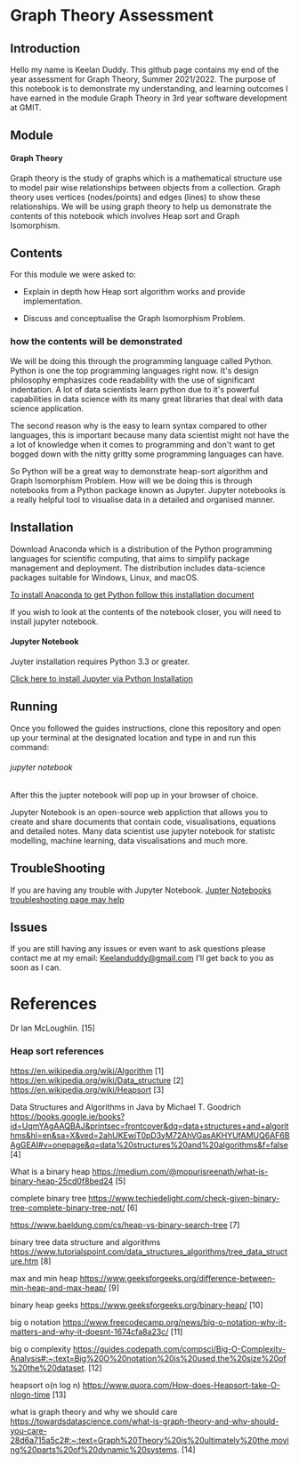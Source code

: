 # Graph Theory Assessment

## Introduction
Hello my name is Keelan Duddy. This github page contains my end of the year assessment for Graph Theory, Summer 2021/2022. The purpose of this notebook is to demonstrate my understanding, and learning outcomes I have earned in the module Graph Theory in 3rd year software development at GMIT. 

## Module

#### Graph Theory

Graph theory is the study of graphs which is a mathematical structure use to model pair wise relationships between objects from a collection. Graph theory uses vertices (nodes/points) and edges (lines) to show these relationships. We will be using graph theory to help us demonstrate the contents of this notebook which involves Heap sort and Graph Isomorphism.

## Contents 

For this module we were asked to:

- Explain in depth how Heap sort algorithm works and provide implementation.

- Discuss and conceptualise the Graph Isomorphism Problem.

### how the contents will be demonstrated

We will be doing this through the programming language called Python. Python is one the top programming languages right now. It's design philosophy emphasizes code readability with the use of significant indentation. A lot of data scientists learn python due to it's powerful capabilities in data science with its many great libraries that deal with data science application. 

The second reason why is the easy to learn syntax compared to other languages, this is important because many data scientist might not have the a lot of knowledge when it comes to programming and don't want to get bogged down with the nitty gritty some programming languages can have.

So Python will be a great way to demonstrate heap-sort algorithm and Graph Isomorphism Problem. How will we be doing this is through notebooks from a Python package known as Jupyter. Jupyter notebooks is a really helpful tool to visualise data in a detailed and organised manner.

## Installation

Download Anaconda which is a distribution of the Python programming languages for scientific computing, that aims to simplify package management and deployment. The distribution includes data-science packages suitable for Windows, Linux, and macOS.

[To install Anaconda to get Python follow this installation document](https://docs.anaconda.com/anaconda/install/index.html)

If you wish to look at the contents of the notebook closer, you will need to install jupyter notebook. 

#### Jupyter Notebook

Juyter installation requires Python 3.3 or greater.

[Click here to install Jupyter via Python Installation](https://test-jupyter.readthedocs.io/en/rtd-theme/install.html#:~:text=Prerequisite%3A%20Jupyter%20installation%20requires%20Python,package%20manager%2C%20or%20using%20Anaconda.)

## Running
Once you followed the guides instructions, clone this repository and open up your terminal at the designated location and type in and run this command:

###### jupyter notebook

After this the jupter notebook will pop up in your browser of choice.

Jupyter Notebook is an open-source web appliction that allows you to create and share documents that contain code, visualisations, equations and detailed notes. Many data scientist use jupyter notebook for statistc modelling, machine learning, data visualisations and much more.

## TroubleShooting
If you are having any trouble with Jupyter Notebook. [Jupter Notebooks troubleshooting page may help](https://jupyter-notebook.readthedocs.io/en/stable/troubleshooting.html)

## Issues
If you are still having any issues or even want to ask questions please contact me at my email: Keelanduddy@gmail.com
I'll get back to you as soon as I can.

# References
Dr Ian McLoughlin. [15]

### Heap sort references

https://en.wikipedia.org/wiki/Algorithm [1]
https://en.wikipedia.org/wiki/Data_structure [2]
https://en.wikipedia.org/wiki/Heapsort [3]

Data Structures and Algorithms in Java by Michael T. Goodrich https://books.google.ie/books?id=UqmYAgAAQBAJ&printsec=frontcover&dq=data+structures+and+algorithms&hl=en&sa=X&ved=2ahUKEwjT0pD3yM72AhVGasAKHYUfAMUQ6AF6BAgGEAI#v=onepage&q=data%20structures%20and%20algorithms&f=false [4]

What is a binary heap https://medium.com/@mopurisreenath/what-is-binary-heap-25cd0f8bed24 [5]

complete binary tree https://www.techiedelight.com/check-given-binary-tree-complete-binary-tree-not/ [6]

https://www.baeldung.com/cs/heap-vs-binary-search-tree [7]

binary tree data structure and algorithms https://www.tutorialspoint.com/data_structures_algorithms/tree_data_structure.htm [8]

max and min heap https://www.geeksforgeeks.org/difference-between-min-heap-and-max-heap/ [9]

binary heap geeks https://www.geeksforgeeks.org/binary-heap/ [10]

big o notation https://www.freecodecamp.org/news/big-o-notation-why-it-matters-and-why-it-doesnt-1674cfa8a23c/ [11]

big o complexity https://guides.codepath.com/compsci/Big-O-Complexity-Analysis#:~:text=Big%20O%20notation%20is%20used,the%20size%20of%20the%20dataset. [12]

heapsort o(n log n) https://www.quora.com/How-does-Heapsort-take-O-nlogn-time [13]

what is graph theory and why we should care https://towardsdatascience.com/what-is-graph-theory-and-why-should-you-care-28d6a715a5c2#:~:text=Graph%20Theory%20is%20ultimately%20the,moving%20parts%20of%20dynamic%20systems. [14]

